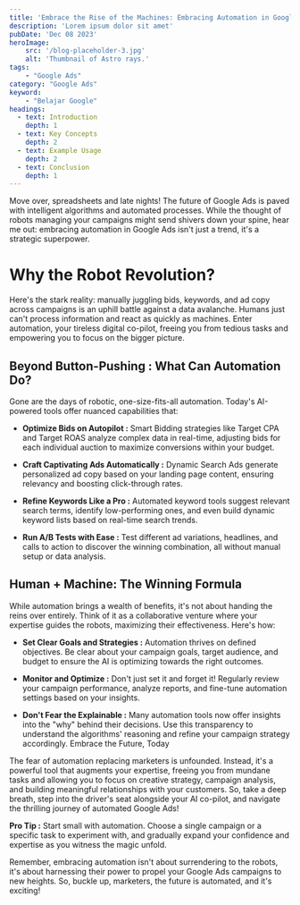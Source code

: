 ```yaml
---
title: 'Embrace the Rise of the Machines: Embracing Automation in Google Ads'
description: 'Lorem ipsum dolor sit amet'
pubDate: 'Dec 08 2023'
heroImage: 
    src: '/blog-placeholder-3.jpg'
    alt: 'Thumbnail of Astro rays.'
tags: 
    - "Google Ads"
category: "Google Ads"
keyword: 
    - "Belajar Google"
headings:
  - text: Introduction
    depth: 1
  - text: Key Concepts
    depth: 2
  - text: Example Usage
    depth: 2
  - text: Conclusion
    depth: 1
---
```


Move over, spreadsheets and late nights! The future of Google Ads is paved with intelligent algorithms and automated processes. While the thought of robots managing your campaigns might send shivers down your spine, hear me out: embracing automation in Google Ads isn't just a trend, it's a strategic superpower.

# Why the Robot Revolution?

Here's the stark reality: manually juggling bids, keywords, and ad copy across campaigns is an uphill battle against a data avalanche. Humans just can't process information and react as quickly as machines. Enter automation, your tireless digital co-pilot, freeing you from tedious tasks and empowering you to focus on the bigger picture.

## Beyond Button-Pushing : What Can Automation Do?

Gone are the days of robotic, one-size-fits-all automation. Today's AI-powered tools offer nuanced capabilities that:

* **Optimize Bids on Autopilot :** Smart Bidding strategies like Target CPA and Target ROAS analyze complex data in real-time, adjusting bids for each individual auction to maximize conversions within your budget.

* **Craft Captivating Ads Automatically :** Dynamic Search Ads generate personalized ad copy based on your landing page content, ensuring relevancy and boosting click-through rates.

* **Refine Keywords Like a Pro :** Automated keyword tools suggest relevant search terms, identify low-performing ones, and even build dynamic keyword lists based on real-time search trends.

* **Run A/B Tests with Ease :** Test different ad variations, headlines, and calls to action to discover the winning combination, all without manual setup or data analysis.

## Human + Machine: The Winning Formula

While automation brings a wealth of benefits, it's not about handing the reins over entirely. Think of it as a collaborative venture where your expertise guides the robots, maximizing their effectiveness. Here's how:

* **Set Clear Goals and Strategies :** Automation thrives on defined objectives. Be clear about your campaign goals, target audience, and budget to ensure the AI is optimizing towards the right outcomes.

* **Monitor and Optimize :** Don't just set it and forget it! Regularly review your campaign performance, analyze reports, and fine-tune automation settings based on your insights.

* **Don't Fear the Explainable :** Many automation tools now offer insights into the "why" behind their decisions. Use this transparency to understand the algorithms' reasoning and refine your campaign strategy accordingly.
Embrace the Future, Today

The fear of automation replacing marketers is unfounded. Instead, it's a powerful tool that augments your expertise, freeing you from mundane tasks and allowing you to focus on creative strategy, campaign analysis, and building meaningful relationships with your customers. So, take a deep breath, step into the driver's seat alongside your AI co-pilot, and navigate the thrilling journey of automated Google Ads!

**Pro Tip :** Start small with automation. Choose a single campaign or a specific task to experiment with, and gradually expand your confidence and expertise as you witness the magic unfold.

Remember, embracing automation isn't about surrendering to the robots, it's about harnessing their power to propel your Google Ads campaigns to new heights. So, buckle up, marketers, the future is automated, and it's exciting!